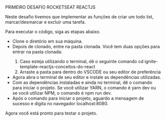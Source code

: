 PRIMEIRO DESAFIO ROCKETSEAT REACTJS

Neste desafio tivemos que implementar as funções de criar um todo list, marcar/desmarcar e excluir uma tarefa.

Para executar o código, siga as etapas abaixo.
<ul>
<li>Clone o diretório em sua máquina.</li>
<li>Depois de clonado, entre na pasta clonada. Você tem duas opções para entrar na pasta clonada:</li> 
<ol>
  <li style="list-style-type:decimal">Caso esteja utilizando o terminal, dê o seguinte comando cd ignite-template-reactjs-conceitos-do-react</li>
  <li>Arraste a pasta para dentro do VSCODE ou seu editor de preferência</li>
</ol>  

<li>Agora abra o terminal de seu editor e instale as dependências utilizadas.</li> 
<li>Com as dependências instaladas e ainda no terminal, dê o comando para iniciar o projeto. Se você utilizar YARN, o comando é yarn dev ou se você utilizar NPM, o comando é npm run dev.</li> 
<li>Após o comando para iniciar o projeto, aguardo a mensagem de sucesso e digita no navegador localhost:8080.</li> 


</ul>

Agora você está pronto para testar o projeto.


